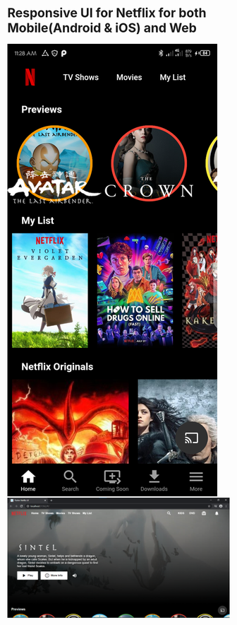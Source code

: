 # Responsive UI for Netflix for both Mobile(Android & iOS) and Web

![Mobile Screenshot](https://github.com/dapetoo/flutter_netflix_ui/blob/master/screenshots/flutter_01.png)
![Web/Desktop Screenshot](https://github.com/dapetoo/flutter_netflix_ui/blob/master/screenshots/flutter_web_01.png)